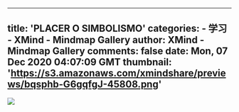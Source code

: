 
---
title: 'PLACER O SIMBOLISMO'
categories: 
    - 学习
    - XMind - Mindmap Gallery
author: XMind - Mindmap Gallery
comments: false
date: Mon, 07 Dec 2020 04:07:09 GMT
thumbnail: 'https://s3.amazonaws.com/xmindshare/previews/bqsphb-G6gqfgJ-45808.png'
---

<div>   
<img src="https://s3.amazonaws.com/xmindshare/previews/bqsphb-G6gqfgJ-45808.png" referrerpolicy="no-referrer">  
</div>
            